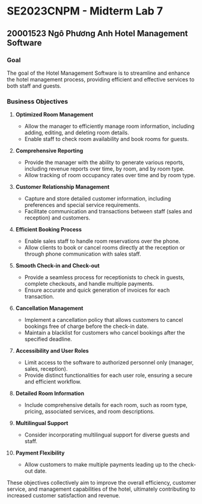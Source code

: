 # SE2023CNPM - Midterm Lab 7 

## 20001523 Ngô Phương Anh Hotel Management Software

### Goal

The goal of the Hotel Management Software is to streamline and enhance the hotel management process, providing efficient and effective services to both staff and guests.

### Business Objectives

1. **Optimized Room Management**
    - Allow the manager to efficiently manage room information, including adding, editing, and deleting room details.
    - Enable staff to check room availability and book rooms for guests.

2. **Comprehensive Reporting**
    - Provide the manager with the ability to generate various reports, including revenue reports over time, by room, and by room type.
    - Allow tracking of room occupancy rates over time and by room type.

3. **Customer Relationship Management**
    - Capture and store detailed customer information, including preferences and special service requirements.
    - Facilitate communication and transactions between staff (sales and reception) and customers.

4. **Efficient Booking Process**
    - Enable sales staff to handle room reservations over the phone.
    - Allow clients to book or cancel rooms directly at the reception or through phone communication with sales staff.

5. **Smooth Check-in and Check-out**
    - Provide a seamless process for receptionists to check in guests, complete checkouts, and handle multiple payments.
    - Ensure accurate and quick generation of invoices for each transaction.

6. **Cancellation Management**
    - Implement a cancellation policy that allows customers to cancel bookings free of charge before the check-in date.
    - Maintain a blacklist for customers who cancel bookings after the specified deadline.

7. **Accessibility and User Roles**
    - Limit access to the software to authorized personnel only (manager, sales, reception).
    - Provide distinct functionalities for each user role, ensuring a secure and efficient workflow.

8. **Detailed Room Information**
    - Include comprehensive details for each room, such as room type, pricing, associated services, and room descriptions.

9. **Multilingual Support**
    - Consider incorporating multilingual support for diverse guests and staff.

10. **Payment Flexibility**
    - Allow customers to make multiple payments leading up to the check-out date.

These objectives collectively aim to improve the overall efficiency, customer service, and management capabilities of the hotel, ultimately contributing to increased customer satisfaction and revenue.

